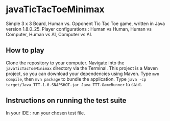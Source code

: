 # javaTicTacToeMinimax
Simple 3 x 3 Board, Human vs. Opponent Tic Tac Toe game, written in Java version 1.8.0_25.
Player configurations : Human vs Human, Human vs Computer, Human vs AI, Computer vs AI.

## How to play
Clone the repository to your computer. Navigate into the ```javaTicTacToeMinimax``` directory via the Terminal. 
This project is a Maven project, so you can download your dependencies using Maven. Type ```mvn compile```, then ```mvn package``` to bundle the application.
Type ```java -cp target/Java_TTT-1.0-SNAPSHOT.jar Java_TTT.GameRunner``` to start.

## Instructions on running the test suite
In your IDE : run your chosen test file.
